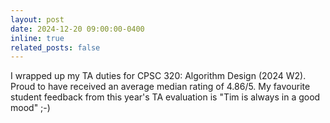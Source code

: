 ```yaml
---
layout: post
date: 2024-12-20 09:00:00-0400
inline: true
related_posts: false
---
```


I wrapped up my TA duties for CPSC 320: Algorithm Design (2024 W2). Proud to have received an average median rating of 4.86/5. My favourite student feedback from this year's TA evaluation is "Tim is always in a good mood" ;-)
